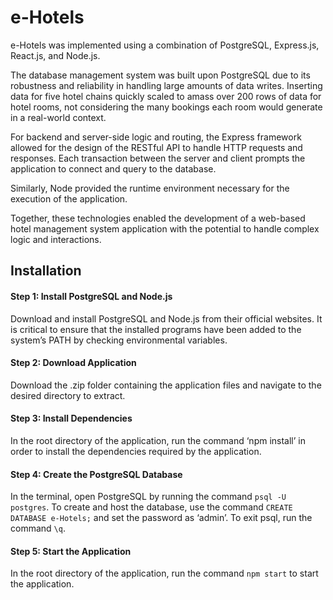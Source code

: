 # e-Hotels
e-Hotels was implemented using a combination of PostgreSQL, Express.js, React.js, and Node.js. 

The database management system was built upon PostgreSQL due to its robustness and reliability in handling large amounts of data writes. Inserting data for five hotel chains quickly scaled to amass over 200 rows of data for hotel rooms, not considering the many bookings each room would generate in a real-world context.

For backend and server-side logic and routing, the Express framework allowed for the design of the RESTful API to handle HTTP requests and responses. Each transaction between the server and client prompts the application to connect and query to the database.

Similarly, Node provided the runtime environment necessary for the execution of the application.

Together, these technologies enabled the development of a web-based hotel management system application with the potential to handle complex logic and interactions.


## Installation
#### Step 1: Install PostgreSQL and Node.js
Download and install PostgreSQL and Node.js from their official websites.
It is critical to ensure that the installed programs have been added to the system’s PATH by checking environmental variables.
#### Step 2: Download Application
Download the .zip folder containing the application files and navigate to the desired directory to extract.
#### Step 3: Install Dependencies
In the root directory of the application, run the command ‘npm install’ in order to install the dependencies required by the application.
#### Step 4: Create the PostgreSQL Database
In the terminal, open PostgreSQL by running the command `psql -U postgres`.
To create and host the database, use the command `CREATE DATABASE e-Hotels;` and set the password as ‘admin’.
To exit psql, run the command `\q`.
#### Step 5: Start the Application
In the root directory of the application, run the command `npm start` to start the application.
